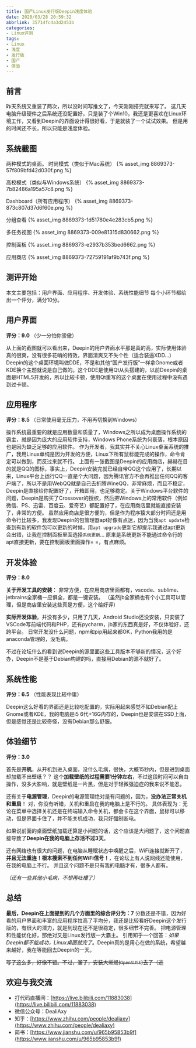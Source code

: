 ```yaml
---
title: 国产Linux发行版Deepin浅度体验
date: 2020/03/28 20:59:32
abbrlink: 35714fc4a3d2451b
categories:
- Linux评测
tags:
- Linux
- 浅度
- 发行版
- 国产
- 体验
---
```

## 前言
昨天系统又重装了两次，所以没时间写推文了，今天刚刚搭完就来写了。
这几天电脑升级硬件之后系统还没配置好，只是装了个Win10，我还是更喜欢在Linux环境工作，又看到Deepin的界面设计得很好看，于是就装了一个试试效果。
但是用的时间还不长，所以只能是浅度体验。

## 系统截图
两种模式的桌面。
时尚模式（类似于Mac系统）
{% asset_img 8869373-57f809bfd42d030f.png %}

高校模式（类似与Windows系统）
{% asset_img 8869373-7b82486a195a57c8.png %}

Dashboard（所有应用程序）
{% asset_img 8869373-873c807d37d6f60e.png %}

分组查看
{% asset_img 8869373-1d51780e4e283cb5.png %}

多任务视图
{% asset_img 8869373-009e81315d830662.png %}

控制面板
{% asset_img 8869373-e2937b353bed6662.png %}

应用商店
{% asset_img 8869373-72759191af9b743f.png %}

## 测评开始
本文主要包括：用户界面、应用程序、开发体验、系统性能细节
每个小环节都给出一个评分，满分10分。

## 用户界面
**评分：9.0** （少一分怕你骄傲）

从上面的截图就可以看出来，Deepin的用户界面水平那是真的高，实际使用体验真的很爽，没有很多花哨的特效，界面清爽又不失个性（适合装逼XDD...）
Deepin的这个桌面环境叫做DDE，不是和其他“国产发行版”一样拿Gnome或者KDE换个主题就说是自己做的。这个DDE是使用Qt从头搭建的，以前Deepin的桌面是HTML5开发的，所以比较卡顿，使用Qt重写的这个桌面在使用过程中没有遇到过卡顿。

## 应用程序
**评分：8.5** （日常使用毫无压力，不用再切换到Windows）

操作系统最重要的就是应用数量和质量了，Windows之所以成为桌面操作系统的霸主，就是因为庞大的应用软件支持，Windows Phone系统为何衰落，根本原因也是因为缺乏足够的应用软件。
作为开发者，我其实并不关心Linux桌面系统的推广，我用Linux单纯是因为开发的方便，Linux下所有鼠标能完成的操作，命令肯定可以做到，而反过来就不行。
上面有一张截图是Deepin的应用商店，赫赫在目的就是QQ的图标，事实上，Deepin安装完就已经自带QQ这个应用了，长期以来，Linux平台上运行QQ一直是个大问题，因为腾讯官方不会再推出任何QQ的客户端了，所以不是用WebQQ就是自己去折腾WineQQ，非常麻烦，而且不稳定，Deepin是直接给你配置好了，开箱即用，也足够稳定。关于Windows平台软件的问题，Deepin是购买了Crossover的授权，然后把Windows上的常用软件（例如微信、PS、迅雷、百度云、爱奇艺）都配置好了，在应用商店里就能直接安装了，非常的方便。
虽然应用商店是很方便的，但是作为程序猿大部分时间还是用命令行比较多，我发现Deepin的包管理器apt好像有点迷，因为当我`apt update`检查到有新的软件包可以更新的时候，用`apt upgrade`更新它却提示我通过apt更新会出错，让我在控制面板里面选择`系统更新`...
原来是系统更新不能通过命令行的apt直接更新，要在控制面板里面操作= =，有点麻烦。

## 开发体验
**评分：8.0**

**关于开发工具的安装**：
非常方便，在应用商店里面都有，vscode、sublime、jetbrains全家桶一应俱全，都是一键安装。
（虽然jb全家桶也有个小工具可以管理，但是商店里安装这些真是方便，这个给好评）

**实际开发体验**，并没有多少，只用了几天，Android Studio还没安装，只安装了VSCode写前端代码和PHP，还有pycharm，jb家的东西真是好，不仅体验好，还跨平台。
日常开发没什么问题，npm和pip用起来都OK，Python我用的是anaconda管理的，没毛病。

不过在论坛什么的看到说Deepin的源里面这些工具版本不够新的情况，这个好办，Deepin不是基于Debian构建的吗，直接用Debian的源不就好了。

## 系统性能
**评分：6.5** （性能表现比较中庸）

Deepin这么好看的界面还是比较吃配置的，实际用起来感觉不如Debian配上Gnome或者KDE，我的电脑是i5 6代+16G内存的，Deepin也是安装在SSD上面，但是感觉还是比较奇怪，没有Debian那么舒服。

## 体验细节
**评分：3.0**

首先是**开机**，从开机到进入桌面，没什么毛病，很快，大概15秒内，但是进到桌面却加载不出壁纸？？
这个**加载壁纸的过程需要1分钟左右**，不过这段时间可以自由操作，没多大影响，就是壁纸是一片黑，但是对于轻微强迫症的我来说不能忍。

还有关于**电源管理**，Deepin的电源管理绝对是有问题的，因为，**没办法正常关机和重启**！
对，你没有听错，关机和重启在我的电脑上是不行的。
具体表现为：无论在菜单中选择关机还是在终端输入命令关机，都会卡在这个界面，鼠标可以移动，但是界面卡住了，并不能关机成功，我只好强制断电。

如果说前面的桌面壁纸加载还算是小问题的话，这个应该是大问题了，这个问题直接导致了**Deepin在我的电脑上存活不过3天**。

还有网络也有很大的问题，在电脑从睡眠状态中唤醒之后，WiFi连接就断开了，**并且无法重连！根本搜索不到任何WiFi信号！**，在论坛上有人说网线还能使用，在我的电脑上不行。
并且这个问题不是只有我的电脑才有，很多人都有。

*（还有一些其他小毛病，不想再吐槽了）*

## 总结
**最后，Deepin在上面提到的几个方面里的综合评分为：7**
分数还是不错，因为好看的用户界面和丰富的应用程序拉高了平均分，我还是比较看好Deepin这个发行版的，有很大的潜力，就是到现在还不是很稳定，很多细节不完善。
把电源管理和性能优化好，那绝对又是Linux发行版一大霸主。
引用知乎一个回答：*如果Deepin都不能成功，Linux桌面就完了*。Deepin真的是用心在做的系统，希望越来越好，我在等能回去Deepin的一天。

~~写了这么多，好像不错。不过，溜了，安装大蜥蜴(`OpenSUSE`)去了（逃~~


## 欢迎与我交流
- 打代码直播间：[https://live.bilibili.com/11883038](https://live.bilibili.com/11883038)
- 微信公众号：DealiAxy
- 知乎：[https://www.zhihu.com/people/dealiaxy](https://www.zhihu.com/people/dealiaxy)
- 简书：[https://www.jianshu.com/u/965b95853b9f](https://www.jianshu.com/u/965b95853b9f)
